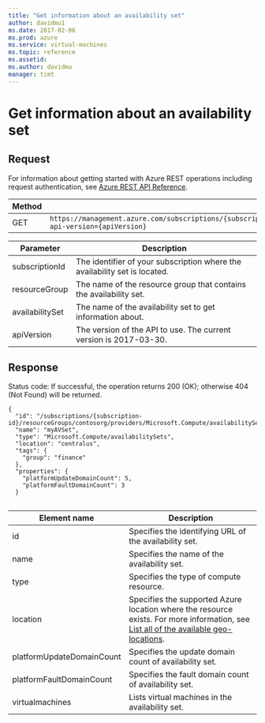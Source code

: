 ```yaml
---
title: "Get information about an availability set"
author: davidmu1
ms.date: 2017-02-06
ms.prod: azure
ms.service: virtual-machines
ms.topic: reference
ms.assetid:
ms.author: davidmu
manager: timt
---
```


# Get information about an availability set    
    
## Request    
 
For information about getting started with Azure REST operations including request authentication, see [Azure REST API Reference](../../../index.md).    
    
| Method | Request URI |    
|------------|-----------------|    
| GET | `https://management.azure.com/subscriptions/{subscriptionId}/resourceGroups/{resourceGroup}/providers/Microsoft.Compute/availabilitySets/{availabilitySet}?api-version={apiVersion}` |    
    
| Parameter | Description |
| --------- | ----------- |
| subscriptionId | The identifier of your subscription where the availability set is located. |
| resourceGroup | The name of the resource group that contains the availability set. |
| availabilitySet | The name of the availability set to get information about. |
| apiVersion | The version of the API to use. The current version is 2017-03-30. |     
    
## Response    
    
Status code: If successful, the operation returns 200 (OK); otherwise 404 (Not Found) will be returned.    
    
```    
{  
  "id": "/subscriptions/{subscription-id}/resourceGroups/contosorg/providers/Microsoft.Compute/availabilitySets/myAVSet",
  "name": "myAVSet",
  "type": "Microsoft.Compute/availabilitySets",
  "location": "centralus",
  "tags": {
    "group": "finance"
  },
  "properties": {
    "platformUpdateDomainCount": 5,
    "platformFaultDomainCount": 3
  }
    
```    
    
| Element name | Description |    
|--------------|-------------|    
| id | Specifies the identifying URL of the availability set. |    
| name | Specifies the name of the availability set. |    
| type | Specifies the type of compute resource. |    
| location | Specifies the supported Azure location where the resource exists. For more information, see [List all of the available geo-locations](../../../docs-ref-autogen/resources/subscriptions.json#Subscriptions_ListLocations). |    
| platformUpdateDomainCount | Specifies the update domain count of availability set. |    
| platformFaultDomainCount | Specifies the fault domain count of availability set. |    
| virtualmachines | Lists virtual machines in the availability set. |